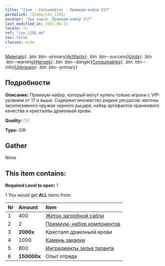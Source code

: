 ```yaml
---
title: "Item - Consumables - Премиум-набор V17"
permalink: /Items/con_1295/
excerpt: "Эра хаоса  Премиум-набор V17"
last_modified_at: 2021-04-11
locale: ru
ref: "con_1295.md"
toc: false
classes: wide
---
```

 [Materials](/ru/Items/){: .btn .btn--primary}[Artifacts](/ru/Items/Artifacts/){: .btn .btn--success}[Units](/ru/Items/Units/){: .btn .btn--warning}[Heroes](/ru/Items/Heroes/){: .btn .btn--danger}[Consumables](/ru/Items/Consumables/){: .btn .btn--info}[Unknown](/ru/Items/Unknown/){: .btn .btn--primary}

## Подробности
 **Описание:** Премиум-набор, который могут купить только игроки с VIP-уровнем от 17 и выше. Содержит множество редких ресурсов: жетоны эксклюзивного оружия черного рыцаря, набор артефактов оранжевого качества и кристаллы драконьей крови.

 **Quality:** <span style="color: #DA70D6">OK</span>

 **Type:** Gift

## Gather

  None

## This item contains:

 **Required Level to open:** 1

 1 You would get **ALL** items  from:

  | Nr | Amount |     Item    |
  |:---|:-------|:------------|
  | 1 | 400 | [Жетон загробной сабли](/ru/Items/con_979/) | 
  | 2 | 2 | [Премиум-набор компонентов](/ru/Items/con_1363/) | 
  | 3 |  **2000x** | Кристалл драконьей крови |  | 
  | 4 | 1000 | [Камень закалки](/ru/Items/con_814/) | 
  | 5 | 800 | [Ингредиенты зелья таланта](/ru/Items/con_1120/) | 
  | 6 |  **150000x** | Опыт отряда |  | 

